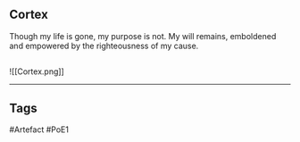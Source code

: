 ## Cortex
Though my life is gone, my purpose is not.
My will remains, emboldened and empowered by the righteousness of my cause.
##
![[Cortex.png]]

---
## Tags
#Artefact
#PoE1
